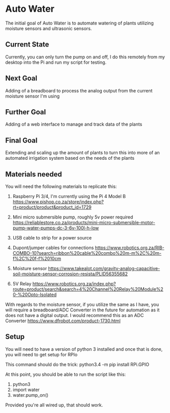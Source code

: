 # Auto Water

The initial goal of Auto Water is to automate watering of plants utilizing moisture sensors and ultrasonic sensors.

## Current State

Currently, you can only turn the pump on and off, I do this remotely from my desktop into the Pi and run my script for testing.

## Next Goal

Adding of a breadboard to process the analog output from the current moisture sensor I'm using

## Further Goal

Adding of a web interface to manage and track data of the plants

## Final Goal

Extending and scaling up the amount of plants to turn this into more of an automated irrigation system based on the needs of the plants

## Materials needed
You will need the following materials to replicate this:
1. Raspberry Pi 3/4, I'm currently using the Pi 4 Model B
https://www.pishop.co.za/store/index.php?rt=product/product&product_id=1729

2. Mini micro submersible pump, roughly 5v power required
https://reliablestore.co.za/products/mini-micro-submersible-motor-pump-water-pumps-dc-3-6v-100l-h-low

3. USB cable to strip for a power source

4. Dupont/jumper cables for connections
https://www.robotics.org.za/RIB-COMBO-10?search=ribbon%20cable%20combo%20m-m%2C%20m-f%2C%20f-f%2010cm

5. Moisture sensor
https://www.takealot.com/gravity-analog-capacitive-soil-moisture-sensor-corrosion-resista/PLID56355682

6. 5V Relay
https://www.robotics.org.za/index.php?route=product/search&search=4%20Channel%20Relay%20Module%20-%20Opto-Isolated

With regards to the moisture sensor, if you utilize the same as I have, you will require a breadboard/ADC Converter in the future for automation as it does not have a digital output. I would recommend this as an ADC Converter https://www.dfrobot.com/product-1730.html

## Setup

You will need to have a version of python 3 installed and once that is done, you will need to get setup for RPIo

This command should do the trick:
python3.4 -m pip install RPi.GPIO

At this point, you should be able to run the script like this:
1. python3
2. import water
3. water.pump_on()

Provided you're all wired up, that should work.
